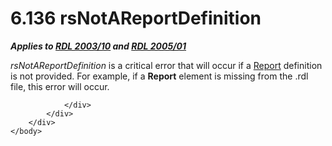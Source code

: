 <html dir="LTR" xmlns:mshelp="http://msdn.microsoft.com/mshelp" xmlns:ddue="http://ddue.schemas.microsoft.com/authoring/2003/5" xmlns:xlink="http://www.w3.org/1999/xlink" xmlns:tool="http://www.microsoft.com/tooltip">
    <head>
        <meta http-equiv="Content-Type" content="text/html; CHARSET=utf-8"></meta>
        <meta name="save" content="history"></meta>
        <title>6.136 rsNotAReportDefinition</title>
        <xml>
            <mshelp:toctitle title="6.136 rsNotAReportDefinition"></mshelp:toctitle>
            <mshelp:rltitle title="[MS-RDL]: rsNotAReportDefinition"></mshelp:rltitle>
            <mshelp:keyword index="A" term="92648768-4185-485e-803e-ba333420a7df"></mshelp:keyword>
            <mshelp:attr name="DCSext.ContentType" value="open specification"></mshelp:attr>
            <mshelp:attr name="AssetID" value="92648768-4185-485e-803e-ba333420a7df"></mshelp:attr>
            <mshelp:attr name="TopicType" value="kbRef"></mshelp:attr>
            <mshelp:attr name="DCSext.Title" value="[MS-RDL]: rsNotAReportDefinition" />
        </xml>
    </head>
    <body>
        <div id="header">
            <h1 class="heading">6.136 rsNotAReportDefinition</h1>
        </div>
        <div id="mainSection">
            <div id="mainBody">
                <div id="allHistory" class="saveHistory"></div>
                <div id="sectionSection0" class="section" name="collapseableSection">
                    

<p><b><i>Applies to </i></b><a href="a7e2ad00-07c8-4f6d-80ab-3ad55df7b233.htm"><b><i>RDL 2003/10</i></b></a><b><i>
and </i></b><a href="3ebe2912-4958-4832-b391-cad1f5e13338.htm"><b><i>RDL 2005/01</i></b></a></p>

<p><i>rsNotAReportDefinition</i> is a critical error that will
occur if a <a href="6bbaafec-020b-406c-b4e7-5e4318b616cb.htm">Report</a>
definition is not provided. For example, if a <b>Report</b> element is missing
from the .rdl file, this error will occur.</p>


                </div>
            </div>
        </div>
    </body>
</html>